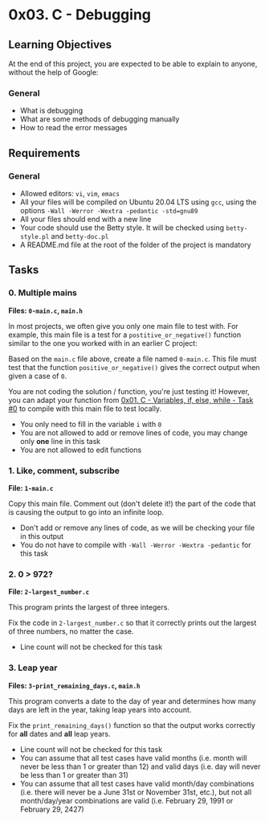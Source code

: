 # 0x03. C - Debugging

## Learning Objectives

At the end of this project, you are expected to be able to explain to anyone, without the help of Google:

### General
- What is debugging
- What are some methods of debugging manually
- How to read the error messages

## Requirements

### General
- Allowed editors: `vi`, `vim`, `emacs`
- All your files will be compiled on Ubuntu 20.04 LTS using `gcc`, using the options `-Wall -Werror -Wextra -pedantic -std=gnu89`
- All your files should end with a new line
- Your code should use the Betty style. It will be checked using `betty-style.pl` and `betty-doc.pl`
- A README.md file at the root of the folder of the project is mandatory

## Tasks

### 0. Multiple mains
**Files: `0-main.c`, `main.h`**

In most projects, we often give you only one main file to test with. For example, this main file is a test for a `postitive_or_negative()` function similar to the one you worked with in an earlier C project:

Based on the `main.c` file above, create a file named `0-main.c`. This file must test that the function `positive_or_negative()` gives the correct output when given a case of `0`.

You are not coding the solution / function, you're just testing it! However, you can adapt your function from [0x01. C - Variables, if, else, while - Task #0](../0x01-variables_if_else_while/0-positive_or_negative.c) to compile with this main file to test locally.

- You only need to fill in the variable `i` with `0`
- You are not allowed to add or remove lines of code, you may change only **one** line in this task
- You are not allowed to edit functions

### 1. Like, comment, subscribe
**File: `1-main.c`**

Copy this main file. Comment out (don't delete it!) the part of the code that is causing the output to go into an infinite loop.

- Don't add or remove any lines of code, as we will be checking your file in this output
- You do not have to compile with `-Wall -Werror -Wextra -pedantic` for this task

### 2. 0 > 972?
**File: `2-largest_number.c`**

This program prints the largest of three integers.

Fix the code in `2-largest_number.c` so that it correctly prints out the largest of three numbers, no matter the case.

- Line count will not be checked for this task

### 3. Leap year
**Files: `3-print_remaining_days.c`, `main.h`**

This program converts a date to the day of year and determines how many days are left in the year, taking leap years into account.

Fix the `print_remaining_days()` function so that the output works correctly for **all** dates and **all** leap years.

- Line count will not be checked for this task
- You can assume that all test cases have valid months (i.e. month will never be less than 1 or greater than 12) and valid days (i.e. day will never be less than 1 or greater than 31)
- You can assume that all test cases have valid month/day combinations (i.e. there will never be a June 31st or November 31st, etc.), but not all month/day/year combinations are valid (i.e. February 29, 1991 or February 29, 2427) 
